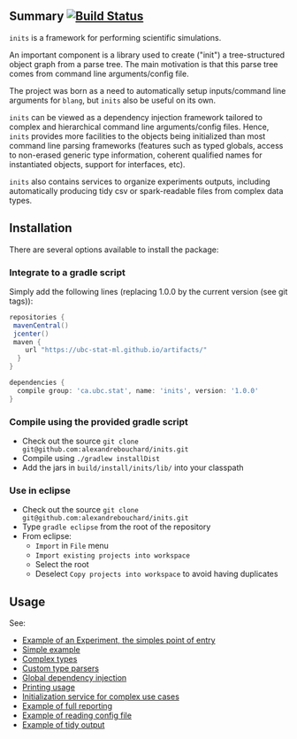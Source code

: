 Summary [![Build Status](https://travis-ci.org/UBC-Stat-ML/inits.png?branch=master)](https://travis-ci.org/UBC-Stat-ML/inits) 
-------



``inits`` is a framework for performing scientific simulations.  

An important component is a library used to create ("init") a tree-structured object graph from a parse tree. The main motivation is that this parse tree comes from command line arguments/config file.

The project was born as a need to automatically setup inputs/command line arguments for ``blang``, but ``inits`` also be useful on its own. 

``inits`` can be viewed as a dependency injection framework tailored to complex and hierarchical command line arguments/config files. Hence, ``inits`` provides more facilities to the objects being initialized than most command line parsing frameworks (features such as typed globals, access to non-erased generic type information, coherent qualified names for instantiated objects, support for interfaces, etc).

``inits`` also contains services to organize experiments outputs, including automatically producing tidy csv or spark-readable files from complex data types. 


Installation
------------


There are several options available to install the package:

### Integrate to a gradle script

Simply add the following lines (replacing 1.0.0 by the current version (see git tags)):

```groovy
repositories {
 mavenCentral()
 jcenter()
 maven {
    url "https://ubc-stat-ml.github.io/artifacts/"
  }
}

dependencies {
  compile group: 'ca.ubc.stat', name: 'inits', version: '1.0.0'
}
```

### Compile using the provided gradle script

- Check out the source ``git clone git@github.com:alexandrebouchard/inits.git``
- Compile using ``./gradlew installDist``
- Add the jars in ``build/install/inits/lib/`` into your classpath

### Use in eclipse

- Check out the source ``git clone git@github.com:alexandrebouchard/inits.git``
- Type ``gradle eclipse`` from the root of the repository
- From eclipse:
  - ``Import`` in ``File`` menu
  - ``Import existing projects into workspace``
  - Select the root
  - Deselect ``Copy projects into workspace`` to avoid having duplicates


Usage
-----

See:

- [Example of an Experiment, the simples point of entry](https://github.com/UBC-Stat-ML/inits/blob/master/src/test/java/blang/inits/TestExperiment.java)
- [Simple example](https://github.com/UBC-Stat-ML/inits/blob/master/src/test/java/blang/inits/BasicExample.xtend)
- [Complex types](https://github.com/UBC-Stat-ML/inits/blob/master/src/test/java/blang/inits/ComplexTypesExample.xtend)
- [Custom type parsers](https://github.com/UBC-Stat-ML/inits/blob/master/src/test/java/blang/inits/ComplexTypesExample.xtend)
- [Global dependency injection](https://github.com/UBC-Stat-ML/inits/blob/master/src/test/java/blang/inits/GlobalExample.xtend)
- [Printing usage](https://github.com/UBC-Stat-ML/inits/blob/master/src/test/java/blang/inits/UsageExample.xtend)
- [Initialization service for complex use cases](https://github.com/UBC-Stat-ML/inits/blob/master/src/test/java/blang/inits/InitServiceExample.xtend)
- [Example of full reporting](https://github.com/UBC-Stat-ML/inits/blob/master/src/test/java/blang/inits/FullReportExample.xtend)
- [Example of reading config file](https://github.com/UBC-Stat-ML/inits/blob/master/src/test/java/blang/inits/ConfigTest.xtend)
- [Example of tidy output](https://github.com/UBC-Stat-ML/inits/blob/master/src/test/java/blang/inits/TestTidySerializer.xtend)



